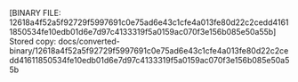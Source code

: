[BINARY FILE: 12618a4f52a5f92729f5997691c0e75ad6e43c1cfe4a013fe80d22c2cedd41611850534fe10edb01d6e7d97c4133319f5a0159ac070f3e156b085e50a55b]
Stored copy: docs/converted-binary/12618a4f52a5f92729f5997691c0e75ad6e43c1cfe4a013fe80d22c2cedd41611850534fe10edb01d6e7d97c4133319f5a0159ac070f3e156b085e50a55b
